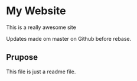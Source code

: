 # My Website

This is a really awesome site

Updates made om master on Github before rebase.

## Prupose

This file is just a readme file.
